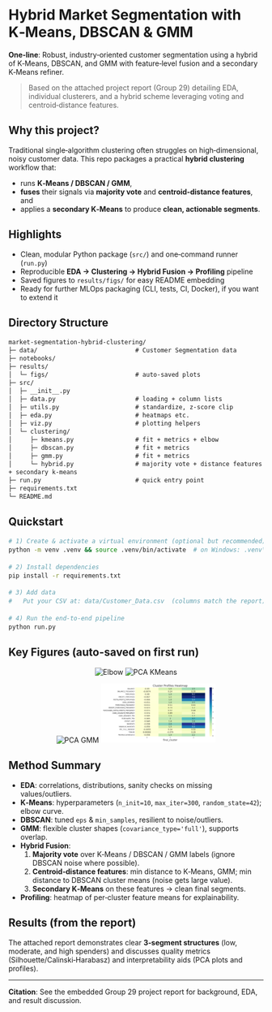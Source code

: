 # Hybrid Market Segmentation with K‑Means, DBSCAN & GMM

**One‑line**: Robust, industry‑oriented customer segmentation using a hybrid of K‑Means, DBSCAN, and GMM with feature‑level fusion and a secondary K‑Means refiner.

> Based on the attached project report (Group 29) detailing EDA, individual clusterers, and a hybrid scheme leveraging voting and centroid‑distance features. 

## Why this project?
Traditional single‑algorithm clustering often struggles on high‑dimensional, noisy customer data. This repo packages a practical **hybrid clustering** workflow that:
- runs **K‑Means / DBSCAN / GMM**,
- **fuses** their signals via **majority vote** and **centroid‑distance features**, and
- applies a **secondary K‑Means** to produce **clean, actionable segments**.

## Highlights
- Clean, modular Python package (`src/`) and one‑command runner (`run.py`)
- Reproducible **EDA → Clustering → Hybrid Fusion → Profiling** pipeline
- Saved figures to `results/figs/` for easy README embedding
- Ready for further MLOps packaging (CLI, tests, CI, Docker), if you want to extend it

## Directory Structure
```
market-segmentation-hybrid-clustering/
├─ data/                           # Customer Segmentation data
├─ notebooks/                      
├─ results/
│  └─ figs/                        # auto-saved plots
├─ src/
│  ├─ __init__.py
│  ├─ data.py                      # loading + column lists
│  ├─ utils.py                     # standardize, z-score clip
│  ├─ eda.py                       # heatmaps etc.
│  ├─ viz.py                       # plotting helpers
│  └─ clustering/
│     ├─ kmeans.py                 # fit + metrics + elbow
│     ├─ dbscan.py                 # fit + metrics
│     ├─ gmm.py                    # fit + metrics
│     └─ hybrid.py                 # majority vote + distance features + secondary k-means
├─ run.py                          # quick entry point
├─ requirements.txt
└─ README.md
```

## Quickstart
```bash
# 1) Create & activate a virtual environment (optional but recommended)
python -m venv .venv && source .venv/bin/activate  # on Windows: .venv\Scripts\activate

# 2) Install dependencies
pip install -r requirements.txt

# 3) Add data
#   Put your CSV at: data/Customer_Data.csv  (columns match the report)

# 4) Run the end-to-end pipeline
python run.py
```

## Key Figures (auto-saved on first run)
<p align="center">
  <img src="results/figs/elbow_kmeans.png" alt="Elbow" width="45%"/>
  <img src="results/figs/pca_kmeans.png" alt="PCA KMeans" width="45%"/>
</p>
<p align="center">
  <img src="results/figs/pca_gmm.png" alt="PCA GMM" width="45%"/>
  <img src="results/figs/cluster_profiles_heatmap.png" alt="Cluster Profiles Heatmap" width="45%"/>
</p>

## Method Summary
- **EDA**: correlations, distributions, sanity checks on missing values/outliers.
- **K‑Means**: hyperparameters (`n_init=10`, `max_iter=300`, `random_state=42`); elbow curve.
- **DBSCAN**: tuned `eps` & `min_samples`, resilient to noise/outliers.
- **GMM**: flexible cluster shapes (`covariance_type='full'`), supports overlap.
- **Hybrid Fusion**:
  1) **Majority vote** over K‑Means / DBSCAN / GMM labels (ignore DBSCAN noise where possible).
  2) **Centroid‑distance features**: min distance to K‑Means, GMM; min distance to DBSCAN cluster means (noise gets large value).
  3) **Secondary K‑Means** on these features → clean final segments.
- **Profiling**: heatmap of per‑cluster feature means for explainability.

## Results (from the report)
The attached report demonstrates clear **3‑segment structures** (low, moderate, and high spenders) and discusses quality metrics (Silhouette/Calinski‑Harabasz) and interpretability aids (PCA plots and profiles).

---

**Citation**: See the embedded Group 29 project report for background, EDA, and result discussion.

